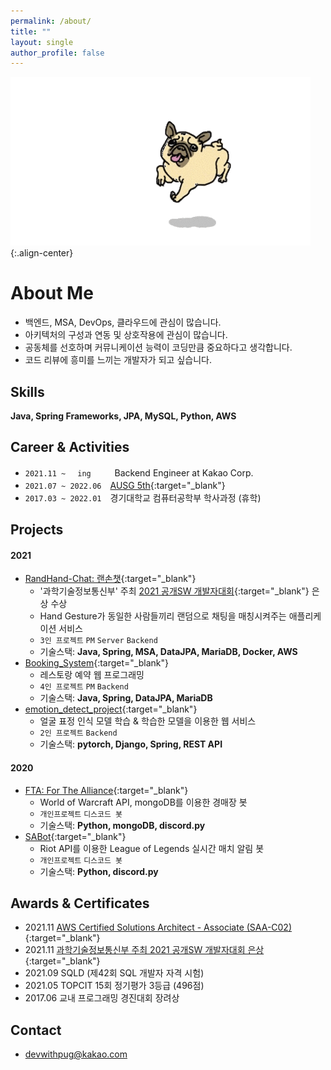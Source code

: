 ```yaml
---
permalink: /about/
title: ""
layout: single
author_profile: false
---
```


![pug](../assets/images/pug.gif){:.align-center}

# About Me

* 백엔드, MSA, DevOps, 클라우드에 관심이 많습니다.
* 아키텍처의 구성과 연동 및 상호작용에 관심이 많습니다.
* 공동체를 선호하며 커뮤니케이션 능력이 코딩만큼 중요하다고 생각합니다.
* 코드 리뷰에 흥미를 느끼는 개발자가 되고 싶습니다.

## Skills

__Java, Spring Frameworks, JPA, MySQL, Python, AWS__

## Career & Activities

* `2021.11 ~ 　ing　　`　Backend Engineer at Kakao Corp.
* `2021.07 ~ 2022.06`　[AUSG 5th](https://ausg.me){:target="_blank"}
* `2017.03 ~ 2022.01`　경기대학교 컴퓨터공학부 학사과정 (휴학)

## Projects

#### 2021

* [RandHand-Chat: 랜손챗](https://github.com/devwithpug/RandHand-Chat){:target="_blank"}
    - '과학기술정보통신부' 주최 [2021 공개SW 개발자대회](https://www.oss.kr/dev_competition){:target="_blank"} 은상 수상
    - Hand Gesture가 동일한 사람들끼리 랜덤으로 채팅을 매칭시켜주는 애플리케이션 서비스
    - `3인 프로젝트` `PM` `Server` `Backend`
    - 기술스택: __Java, Spring, MSA, DataJPA, MariaDB, Docker, AWS__
* [Booking_System](https://github.com/devwithpug/Booking_System){:target="_blank"}
    - 레스토랑 예약 웹 프로그래밍 
    - `4인 프로젝트` `PM` `Backend`
    - 기술스택: __Java, Spring, DataJPA, MariaDB__
* [emotion_detect_project](https://github.com/devwithpug/emotion_detect_project){:target="_blank"}
    - 얼굴 표정 인식 모델 학습 & 학습한 모델을 이용한 웹 서비스
    - `2인 프로젝트` `Backend`
    - 기술스택: __pytorch, Django, Spring, REST API__

#### 2020

* [FTA: For The Alliance](https://github.com/devwithpug/FTA){:target="_blank"}
    - World of Warcraft API, mongoDB를 이용한 경매장 봇 
    - `개인프로젝트` `디스코드 봇`
    - 기술스택: __Python, mongoDB, discord.py__
* [SABot](https://github.com/devwithpug/SABot){:target="_blank"}
    - Riot API를 이용한 League of Legends 실시간 매치 알림 봇 
    - `개인프로젝트` `디스코드 봇`
    - 기술스택: __Python, discord.py__

## Awards & Certificates

* 2021.11 [AWS Certified Solutions Architect - Associate (SAA-C02)](https://www.credly.com/badges/1414f257-24af-4c1f-a785-087fc004191f/public_url){:target="_blank"}
* 2021.11 [과학기술정보통신부 주최 2021 공개SW 개발자대회 은상](https://www.oss.kr/dev_competition_activities/show/98bf3eb2-ac0c-4b15-902b-784980acd64a){:target="_blank"}
* 2021.09 SQLD (제42회 SQL 개발자 자격 시험)
* 2021.05 TOPCIT 15회 정기평가 3등급 (496점)
* 2017.06 교내 프로그래밍 경진대회 장려상

## Contact

* [devwithpug@kakao.com](mailto:devwithpug@kakao.com)